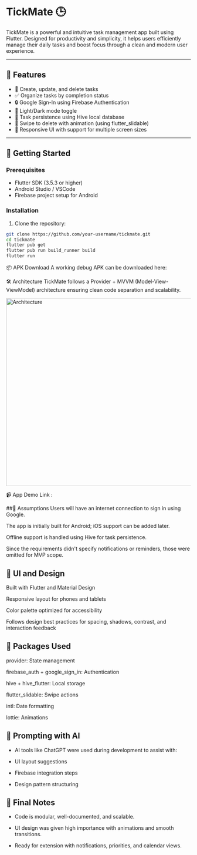 # TickMate 🕒

TickMate is a powerful and intuitive task management app built using Flutter. Designed for productivity and simplicity, it helps users efficiently manage their daily tasks and boost focus through a clean and modern user experience.

---

## 📱 Features

- 📝 Create, update, and delete tasks
- ✅ Organize tasks by completion status
- 🔒 Google Sign-In using Firebase Authentication
- 🌙 Light/Dark mode toggle
- 📅 Task persistence using Hive local database
- 🧹 Swipe to delete with animation (using flutter_slidable)
- 🔄 Responsive UI with support for multiple screen sizes

---

## 🚀 Getting Started

### Prerequisites

- Flutter SDK (3.5.3 or higher)
- Android Studio / VSCode
- Firebase project setup for Android

### Installation

1. Clone the repository:

```bash
git clone https://github.com/your-username/tickmate.git
cd tickmate
flutter pub get
flutter pub run build_runner build
flutter run 
```
📦 APK Download
A working debug APK can be downloaded here:  

🛠️ Architecture
TickMate follows a Provider + MVVM (Model-View-ViewModel) architecture ensuring clean code separation and scalability.

<img width="512" height="512" alt="Architecture" src="https://github.com/user-attachments/assets/5dbab847-77d5-41fe-884f-5367df793b6e" />

📹 App Demo
Link : 

##🧠 Assumptions
Users will have an internet connection to sign in using Google.

The app is initially built for Android; iOS support can be added later.

Offline support is handled using Hive for task persistence.

Since the requirements didn't specify notifications or reminders, those were omitted for MVP scope.

## 🎨 UI and Design
Built with Flutter and Material Design

Responsive layout for phones and tablets

Color palette optimized for accessibility

Follows design best practices for spacing, shadows, contrast, and interaction feedback

## 🧰 Packages Used
provider: State management

firebase_auth + google_sign_in: Authentication

hive + hive_flutter: Local storage

flutter_slidable: Swipe actions

intl: Date formatting

lottie: Animations

## 🧠 Prompting with AI
 - AI tools like ChatGPT were used during development to assist with:

 - UI layout suggestions

 - Firebase integration steps

 - Design pattern structuring

## 🏁 Final Notes
 - Code is modular, well-documented, and scalable.

 - UI design was given high importance with animations and smooth transitions.

 - Ready for extension with notifications, priorities, and calendar views.



